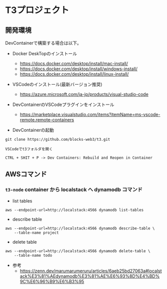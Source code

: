 # T3プロジェクト

## 開発環境

DevContainerで構築する場合は以下。  

- Docker DeskTopのインストール  
  - https://docs.docker.com/desktop/install/mac-install/
  - https://docs.docker.com/desktop/install/windows-install/
  - https://docs.docker.com/desktop/install/linux-install/

- VSCodeのインストール(最新バージョン推奨)  
  - https://azure.microsoft.com/ja-jp/products/visual-studio-code

- DevContainerのVSCodeプラグインをインストール  
  -  https://marketplace.visualstudio.com/items?itemName=ms-vscode-remote.remote-containers

- DevContainerの起動
```
git clone https://github.com/blocks-web3/t3.git

VSCodeでt3フォルダを開く

CTRL + SHIT + P -> Dev Containers: Rebuild and Reopen in Container
```

## AWSコマンド
### `t3-node` container から localstack へ dynamodb コマンド
- list tables
```
aws --endpoint-url=http://localstack:4566 dynamodb list-tables
```

- describe table
```
aws --endpoint-url=http://localstack:4566 dynamodb describe-table \
    --table-name project
```

- delete table
```
aws --endpoint-url=http://localstack:4566 dynamodb delete-table \
    --table-name todo
```

- 参考
  - https://zenn.dev/marumarumeruru/articles/6aeb25bd27063a#localstack%E3%81%AEdynamodb%E3%81%AE%E6%93%8D%E4%BD%9C%E6%96%B9%E6%B3%95